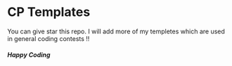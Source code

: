 # CP Templates
 
You can give star this repo. I will add more of my templetes which are used in general coding contests !!

###### **Happy Coding**